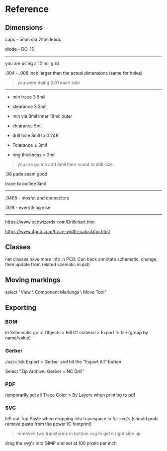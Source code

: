 # Reference

## Dimensions

caps - 5mm dia 2mm leads

diode - DO-15 

----------

you are using a 10 mil grid

.004 - .008 inch larger than the actual dimensions (same for holes)

> you were doing 0.01 each side

----------

* min trace 3.5mil
* clearance 3.5mil

* min via 8mil inner 18mil outer
* clearance 5mil

* drill hole 8mil to 0.248
* Tolerance ± 3mil
* ring thickness > 3mil

> you are  gonna add 8mil then round to drill size

.08 pads seem good

trace to outline 8mil

--------------

.0465 - mosfet and connectors

.028 - everything else

--------------

https://www.pcbwizards.com/Drillchart.htm

https://www.4pcb.com/trace-width-calculator.html

## Classes

net classes have more info in PCB. Can back annotate schematic, change,
then update from related scematic in pcb

## Moving markings

select "View \ Component Markings \ Move Tool"

## Exporting

### BOM

In Schematic go to Objects > Bill Of material > Export to file (group by name/value)

### Gerber

Just click Export > Gerber and hit the "Export All" button

Select "Zip Archive: Gerber + NC Drill"

### PDF

temporarily set all Trace Color > By Layers when printing to pdf

### SVG

left out Top Paste when dropping into tracespace.io for svg's
(should prob remove paste from the power IC footprint)

> removed two transforms in bottom.svg to get it right side up

drag the svg's into GIMP and set at 100 pixels per inch
